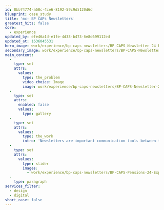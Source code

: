 ```yaml
---
id: 0bb74774-a50c-4ce6-8192-59c9d5120d6d
blueprint: case_study
title: 'mc- BP CAPs Newsletters'
greatest_hits: false
core:
  - experience
updated_by: efe46a1d-e1fe-4d33-b473-6e8d699112ed
updated_at: 1636045531
hero_image: work/experience/bp-caps-newsletters/BP-CAPS-Newsletter-24-Experience-Full-Image-1360x768.5.jpg
secondary_image: work/experience/bp-caps-newsletters/BP-CAPS-Newsletter-24-Experience-Secondary-Image-896x597.jpg
main_content:
  -
    type: set
    attrs:
      values:
        type: the_problem
        video_choice: Image
        image: work/experience/bp-caps-newsletters/BP-CAPS-Newsletter-24-Experience-Large-927x522.jpg
  -
    type: set
    attrs:
      enabled: false
      values:
        type: gallery
  -
    type: set
    attrs:
      values:
        type: the_work
        intro: 'Newsletters are important communication tools between the company and its employees. BP CAPs interactive pdfs deliver material and insights through interviews, training programme updates and support. Outlining topics of discussion amongst staff, allowing easy navigation and interactivity enable employees to feel connected to the company and their work. Visual representations of data and information presented through infographics and embedding media such as videos and sound bites aid in readers retaining the information effectively.'
  -
    type: set
    attrs:
      values:
        type: slider
        images:
          - work/experience/bp-caps-newsletters/BP-CAPS-Pensions-24-Experience-Small-740x416.25-1.jpg
  -
    type: paragraph
services_filter:
  - design
  - digital
short_case: false
---
```

